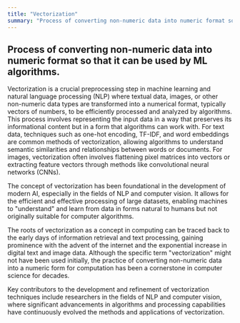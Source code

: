 ```yaml
---
title: "Vectorization"
summary: "Process of converting non-numeric data into numeric format so that it can be used by ML algorithms."
---
```


## Process of converting non-numeric data into numeric format so that it can be used by ML algorithms.

Vectorization is a crucial preprocessing step in machine learning and natural language processing (NLP) where textual data, images, or other non-numeric data types are transformed into a numerical format, typically vectors of numbers, to be efficiently processed and analyzed by algorithms. This process involves representing the input data in a way that preserves its informational content but in a form that algorithms can work with. For text data, techniques such as one-hot encoding, TF-IDF, and word embeddings are common methods of vectorization, allowing algorithms to understand semantic similarities and relationships between words or documents. For images, vectorization often involves flattening pixel matrices into vectors or extracting feature vectors through methods like convolutional neural networks (CNNs).

The concept of vectorization has been foundational in the development of modern AI, especially in the fields of NLP and computer vision. It allows for the efficient and effective processing of large datasets, enabling machines to "understand" and learn from data in forms natural to humans but not originally suitable for computer algorithms. 

The roots of vectorization as a concept in computing can be traced back to the early days of information retrieval and text processing, gaining prominence with the advent of the internet and the exponential increase in digital text and image data. Although the specific term "vectorization" might not have been used initially, the practice of converting non-numeric data into a numeric form for computation has been a cornerstone in computer science for decades.

Key contributors to the development and refinement of vectorization techniques include researchers in the fields of NLP and computer vision, where significant advancements in algorithms and processing capabilities have continuously evolved the methods and applications of vectorization.

